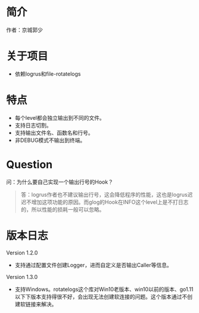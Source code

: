 # 简介

作者：京城郭少

# 关于项目

* 依赖logrus和file-rotatelogs

# 特点

* 每个level都会独立输出到不同的文件。
* 支持日志切割。
* 支持输出文件名、函数名和行号。
* 非DEBUG模式不输出到终端。

# Question

问：为什么要自己实现一个输出行号的Hook？
> 答：logrus作者也不建议输出行号，这会降低程序的性能，这也是logrus迟迟不增加这项功能的原因。而glog的Hook在INFO这个level上是不打日志的，所以性能的损耗一般可以忽略。

# 版本日志

Version 1.2.0

* 支持通过配置文件创建Logger，进而自定义是否输出Caller等信息。

Version 1.3.0

* 支持Windows。rotatelogs这个库对Win10老版本、win10以前的版本、go1.11以下下版本支持得很不好，会出现无法创建软连接的问题。这个版本通过不创建软链接来解决。